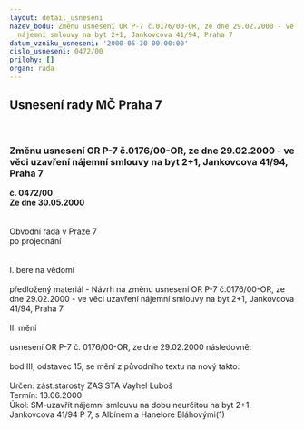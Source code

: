 ```yaml
---
layout: detail_usneseni
nazev_bodu: Změnu usnesení OR P-7 č.0176/00-OR, ze dne 29.02.2000 - ve věci uzavření
  nájemní smlouvy na byt 2+1, Jankovcova 41/94, Praha 7
datum_vzniku_usneseni: '2000-05-30 00:00:00'
cislo_usneseni: 0472/00
prilohy: []
organ: rada
---
```

<div id="ucUsn_pList" class="usn">
	<span><h2>Usnesení rady MČ Praha 7 </h2>
<br></span><div class="standBody">
<span><h3>Změnu usnesení OR P-7 č.0176/00-OR, ze dne 29.02.2000 - ve věci uzavření nájemní smlouvy na byt 2+1, Jankovcova 41/94, Praha 7</h3></span><div class="center">
		<strong>č. 0472/00</strong><br>
	</div>
<div class="center">
		<strong>Ze dne 30.05.2000</strong><br><br>
	</div>     <br>Obvodní rada v Praze 7<br>po projednání<br><br><br>I.	bere na vědomí<br><br> předložený materiál - Návrh na změnu usnesení OR P-7 č.0176/00-OR, ze dne 29.02.2000 - ve věci uzavření nájemní smlouvy na byt 2+1, Jankovcova 41/94, Praha 7<br><br>II.	mění <br><br>usnesení OR P-7 č. 0176/00-OR, ze dne 29.02.2000 následovně:<br><br>bod III, odstavec 15, se mění z původního textu na nový takto:<br><br> Určen:	zást.starosty	ZAS STA Vayhel Luboš<br>Termín: 13.06.2000<br>Úkol:	SM-uzavřít nájemní smlouvu na dobu neurčitou na byt 2+1, Jankovcova 41/94 P 7, s Albínem a Hanelore Bláhovými(1)<br>
</div>
</div>
